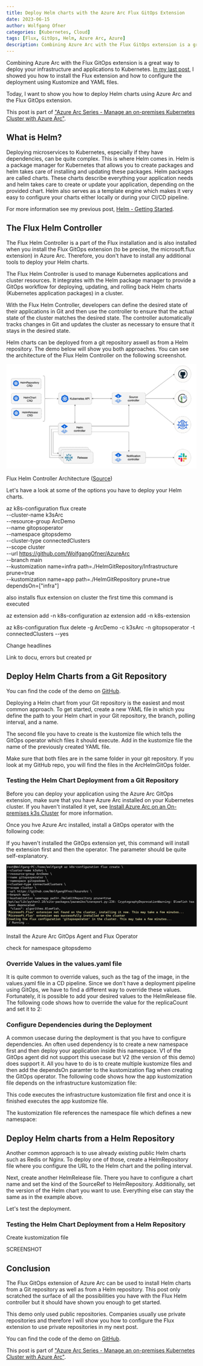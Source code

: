```yaml
---
title: Deploy Helm charts with the Azure Arc Flux GitOps Extension
date: 2023-06-15
author: Wolfgang Ofner
categories: [Kubernetes, Cloud]
tags: [Flux, GitOps, Helm, Azure Arc, Azure]
description: Combining Azure Arc with the Flux GitOps extension is a great way to deploy your infrastructure and applications with Helm charts to Kubernetes.
---
```


Combining Azure Arc with the Flux GitOps extension is a great way to deploy your infrastructure and applications to Kubernetes. [In my last post](/securely-deploy-application-azure-arc-with-flux-gitops), I showed you how to install the Flux extension and how to configure the deployment using Kustomize and YAML files.

Today, I want to show you how to deploy Helm charts using Azure Arc and the Flux GitOps extension.

This post is part of ["Azure Arc Series - Manage an on-premises Kubernetes Cluster with Azure Arc"](/manage-on-premises-kubernetes-with-azure-arc).

## What is Helm?

Deploying microservices to Kubernetes, especially if they have dependencies, can be quite complex. This is where Helm comes in. Helm is a package manager for Kubernetes that allows you to create packages and helm takes care of installing and updating these packages. Helm packages are called charts. These charts describe everything your application needs and helm takes care to create or update your application, depending on the provided chart. Helm also serves as a template engine which makes it very easy to configure your charts either locally or during your CI/CD pipeline.

For more information see my previous post, [Helm - Getting Started](/helm-getting-started).

## The Flux Helm Controller

The Flux Helm Controller is a part of the Flux installation and is also installed when you install the Flux GitOps extension (to be precise, the microsoft.flux extension) in Azure Arc. Therefore, you don't have to install any additional tools to deploy your Helm charts.

The Flux Helm Controller is used to manage Kubernetes applications and cluster resources. It integrates with the Helm package manager to provide a GitOps workflow for deploying, updating, and rolling back Helm charts (Kubernetes application packages) in a cluster.

With the Flux Helm Controller, developers can define the desired state of their applications in Git and then use the controller to ensure that the actual state of the cluster matches the desired state. The controller automatically tracks changes in Git and updates the cluster as necessary to ensure that it stays in the desired state.

Helm charts can be deployed from a git repository aswell as from a Helm repository. The demo below will show you both approaches. You can see the architecture of the Flux Helm Controller on the following screenshot.

<div class="col-12 col-sm-10 aligncenter">
  <a href="/assets/img/posts/2023/02/Flux-Helm-Controller-Architecture.jpg"><img loading="lazy" src="/assets/img/posts/2023/02/Flux-Helm-Controller-Architecture.jpg" alt="Flux Helm Controller Architecture" /></a>
  
  <p>
   Flux Helm Controller Architecture (<a href="https://fluxcd.io/flux/components/helm" target="_blank" rel="noopener noreferrer">Source</a>)
  </p>
</div>

Let's have a look at some of the options you have to deploy your Helm charts.


az k8s-configuration flux create \
--cluster-name k3sArc \
--resource-group ArcDemo \
--name gitopsoperator \
--namespace gitopsdemo \
--cluster-type connectedClusters \
--scope cluster \
--url https://github.com/WolfgangOfner/AzureArc \
--branch main  \
--kustomization name=infra path=./HelmGitRepository/Infrastructure prune=true \
--kustomization name=app path=./HelmGitRepository prune=true dependsOn=["infra"]

also installs flux extension on cluster the first time this command is executed

az extension add -n k8s-configuration
az extension add -n k8s-extension


az k8s-configuration flux delete -g ArcDemo -c k3sArc -n gitopsoperator -t connectedClusters --yes

Change headlines

Link to docu, errors but created pr

## Deploy Helm Charts from a Git Repository

You can find the code of the demo on <a href="https://github.com/WolfgangOfner/AzureArc" target="_blank" rel="noopener noreferrer">GitHub</a>.

Deploying a Helm chart from your Git repository is the easiest and most common approach. To get started, create a new YAML file in which you define the path to your Helm chart in your Git repository, the branch, polling interval, and a name.

<script src="https://gist.github.com/WolfgangOfner/c38f5fb56e201126b56ceae94ce9e069.js"></script>

The second file you have to create is the kustomize file which tells the GitOps operator which files it should execute. Add in the kustomize file the name of the previously created YAML file.

<script src="https://gist.github.com/WolfgangOfner/7a20ec68184195f6d1d333a21a5cc8c9.js"></script>

Make sure that both files are in the same folder in your git repository. If you look at my GitHub repo, you will find the files in the ArcHelmGitOps folder.

### Testing the Helm Chart Deployment from a Git Repository

Before you can deploy your application using the Azure Arc GitOps extension, make sure that you have Azure Arc installed on your Kubernetes cluster. If you haven't installed it yet, see [Install Azure Arc on an On-premises k3s Cluster](/install-azure-arc-on-premises-k3s-cluster) for more information.

Once you hve Azure Arc installed, install a GitOps operator with the following code:

<script src="https://gist.github.com/WolfgangOfner/1e4254cb3019dce0cb025b960708a6c2.js"></script>

If you haven't installed the GitOps extension yet, this command will install the extension first and then the operator. The parameter should be quite self-explanatory. 

<div class="col-12 col-sm-10 aligncenter">
  <a href="/assets/img/posts/2023/02/Install-the-Azure-Arc-GitOps-Agent-and-Flux-Operator.jpg"><img loading="lazy" src="/assets/img/posts/2023/02/Install-the-Azure-Arc-GitOps-Agent-and-Flux-Operator.jpg" alt="Install the Azure Arc GitOps Agent and Flux Operator" /></a>
  
  <p>
   Install the Azure Arc GitOps Agent and Flux Operator
  </p>
</div>

check for namespace gitopsdemo

### Override Values in the values.yaml file

It is quite common to override values, such as the tag of the image, in the values.yaml file in a CD pipeline. Since we don't have a deployment pipeline using GitOps, we have to find a different way to override these values. Fortunately, it is possible to add your desired values to the HelmRelease file. The following code shows how to override the value for the replicaCount and set it to 2:

<script src="https://gist.github.com/WolfgangOfner/d0f3eb51ea65ff223147abc956165315.js"></script>

### Configure Dependencies during the Deployment

A common usecase during the deployment is that you have to configure dependencies. An often used dependency is to create a new namespace first and then deploy your application inside this namespace. V1 of the GitOps agent did not support this usecase but V2 (the version of this demo) does support it. All you have to do is to create multiple kustomize files and then add the dependsOn paramter to the kustomization flag when creating the GitOps operator. The following code shows how the app kustomization file depends on the infrastructure kustomization file:

<script src="https://gist.github.com/WolfgangOfner/be16e7720f2e358d75efa81f82f90d14.js"></script>

This code executes the infrastructure kustomization file first and once it is finished executes the app kustomize file.

The kustomization file references the namespace file which defines a new namespace:

<script src="https://gist.github.com/WolfgangOfner/e7f10990f6a74122fa5dcbe3aa426d73.js"></script>

## Deploy Helm charts from a Helm Repository

Another common approach is to use already existing public Helm charts such as Redis or Nginx. To deploy one of those, create a HelmRepository file where you configure the URL to the Helm chart and the polling interval.

<script src="https://gist.github.com/WolfgangOfner/dd303d43a929cfa1d244f2aacb6db3b9.js"></script>

Next, create another HelmRelease file. There you have to configure a chart name and set the kind of the SourceRef to HelmRepository. Additionally, set the version of the Helm chart you want to use. Everything else can stay the same as in the example above.

<script src="https://gist.github.com/WolfgangOfner/1776acb99873d85a0a2de2c3ad4c3a1f.js"></script>

Let's test the deployment.

### Testing the Helm Chart Deployment from a Helm Repository

Create kustomization file

SCREENSHOT

## Conclusion

The Flux GitOps extension of Azure Arc can be used to install Helm charts from a Git repository as well as from a Helm repository. This post only scratched the surface of all the possibilities you have with the Flux Helm controller but it should have shown you enough to get started.

This demo only used public repositories. Companies usually use private repositories and therefore I will show you how to configure the Flux extension to use private repositories in my next post.

You can find the code of the demo on <a href="https://github.com/WolfgangOfner/AzureArc" target="_blank" rel="noopener noreferrer">GitHub</a>.

This post is part of ["Azure Arc Series - Manage an on-premises Kubernetes Cluster with Azure Arc"](/manage-on-premises-kubernetes-with-azure-arc).